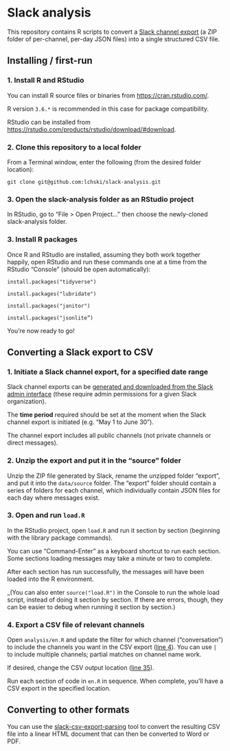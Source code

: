 # Slack analysis

This repository contains R scripts to convert a [Slack channel export](https://slack.com/intl/en-ca/help/articles/204897248-Guide-to-Slack-import-and-export-tools) (a ZIP folder of per-channel, per-day JSON files) into a single structured CSV file.

## Installing / first-run

### 1. Install R and RStudio

You can install R source files or binaries from <https://cran.rstudio.com/>. 

R version `3.6.*` is recommended in this case for package compatibility.

RStudio can be installed from <https://rstudio.com/products/rstudio/download/#download>.

### 2. Clone this repository to a local folder

From a Terminal window, enter the following (from the desired folder location):

```
git clone git@github.com:lchski/slack-analysis.git
```

### 3. Open the slack-analysis folder as an RStudio project

In RStudio, go to “File > Open Project…” then choose the newly-cloned slack-analysis folder. 

### 3. Install R packages

Once R and RStudio are installed, assuming they both work together happily, open RStudio and run these commands one at a time from the RStudio “Console” (should be open automatically):

```
install.packages("tidyverse")

install.packages("lubridate")

install.packages("janitor")

install.packages("jsonlite”)
```

You’re now ready to go!

## Converting a Slack export to CSV

### 1. Initiate a Slack channel export, for a specified date range

Slack channel exports can be [generated and downloaded from the Slack admin interface](https://slack.com/intl/en-ca/help/articles/204897248-Guide-to-Slack-import-and-export-tools) (these require admin permissions for a given Slack organization).

The **time period** required should be set at the moment when the Slack channel export is initiated (e.g. “May 1 to June 30”). 

The channel export includes all public channels (not private channels or direct messages). 

### 2. Unzip the export and put it in the “source” folder

Unzip the ZIP file generated by Slack, rename the unzipped folder “export”, and put it into the `data/source` folder. The “export” folder should contain a series of folders for each channel, which individually contain JSON files for each day where messages exist.

### 3. Open and run `load.R`

In the RStudio project, open `load.R` and run it section by section (beginning with the library package commands).

You can use “Command-Enter” as a keyboard shortcut to run each section. Some sections loading messages may take a minute or two to complete.

After each section has run successfully, the messages will have been loaded into the R environment.

_(You can also enter `source("load.R")` in the Console to run the whole load script, instead of doing it section by section. If there are errors, though, they can be easier to debug when running it section by section.)

### 4. Export a CSV file of relevant channels

Open `analysis/en.R` and update the filter for which channel (“conversation”) to include the channels you want in the CSV export ([line 4](https://github.com/lchski/slack-analysis/blob/master/analysis/en.R#L4)). You can use `|` to include multiple channels; partial matches on channel name work.

If desired, change the CSV output location ([line 35](https://github.com/lchski/slack-analysis/blob/master/analysis/en.R#L35)). 

Run each section of code in `en.R` in sequence. When complete, you’ll have a CSV export in the specified location. 

## Converting to other formats

You can use the [slack-csv-export-parsing](https://github.com/sboots/slack-csv-export-parsing) tool to convert the resulting CSV file into a linear HTML document that can then be converted to Word or PDF.
